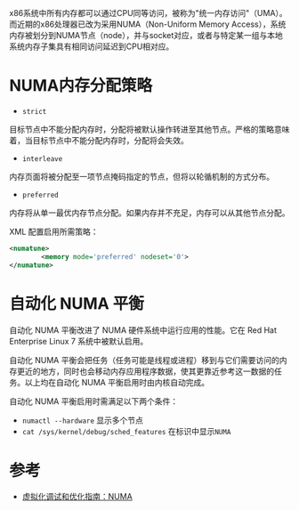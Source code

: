 x86系统中所有内存都可以通过CPU同等访问，被称为"统一内存访问"（UMA）。而近期的x86处理器已改为采用NUMA（Non-Uniform Memory Access），系统内存被划分到NUMA节点（node），并与socket对应，或者与特定某一组与本地系统内存子集具有相同访问延迟到CPU相对应。

# NUMA内存分配策略

* `strict`

目标节点中不能分配内存时，分配将被默认操作转进至其他节点。严格的策略意味着，当目标节点中不能分配内存时，分配将会失效。

* `interleave`

内存页面将被分配至一项节点掩码指定的节点，但将以轮循机制的方式分布。

* `preferred`

内存将从单一最优内存节点分配。如果内存并不充足，内存可以从其他节点分配。

XML 配置启用所需策略：

```xml
<numatune>
        <memory mode='preferred' nodeset='0'>
</numatune>
```

# 自动化 NUMA 平衡

自动化 NUMA 平衡改进了 NUMA 硬件系统中运行应用的性能。它在 Red Hat Enterprise Linux 7 系统中被默认启用。

自动化 NUMA 平衡会把任务（任务可能是线程或进程）移到与它们需要访问的内存更近的地方，同时也会移动内存应用程序数据，使其更靠近参考这一数据的任务。以上均在自动化 NUMA 平衡启用时由内核自动完成。

自动化 NUMA 平衡启用时需满足以下两个条件：

* `numactl --hardware` 显示多个节点
* `cat /sys/kernel/debug/sched_features` 在标识中显示`NUMA`



# 参考

* [虚拟化调试和优化指南：NUMA](https://access.redhat.com/documentation/zh-cn/red_hat_enterprise_linux/7/html/virtualization_tuning_and_optimization_guide/chap-virtualization_tuning_optimization_guide-numa)